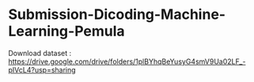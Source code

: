 # Submission-Dicoding-Machine-Learning-Pemula

Download dataset : 
https://drive.google.com/drive/folders/1plBYhqBeYusyG4smV9Ua02LF_-pIVcL4?usp=sharing

